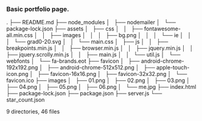 ### Basic portfolio page.
.
├── README.md
├── node_modules
│   ├── nodemailer
│   └── package-lock.json
├── assets
│   ├── css
│   │   ├── fontawesome-all.min.css
│   │   ├── images
│   │   │   ├── bg.png
│   │   │   └── ie
│   │   │       └── grad0-20.svg
│   │   └── main.css
│   ├── js
│   │   ├── breakpoints.min.js
│   │   ├── browser.min.js
│   │   ├── jquery.min.js
│   │   ├── jquery.scrolly.min.js
│   │   ├── main.js
│   │   └── util.js
│   └── webfonts
│       └── fa-brands.eot
├── favicon
│   ├── android-chrome-192x192.png
│   ├── android-chrome-512x512.png
│   ├── apple-touch-icon.png
│   ├── favicon-16x16.png
│   ├── favicon-32x32.png
│   └── favicon.ico
├── images
│   ├── 01.png
│   ├── 02.png
│   ├── 03.png
│   ├── 04.png
│   ├── 05.png
│   ├── 06.png
│   └── me.jpg
├── index.html
├── package-lock.json
├── package.json
├── server.js
└── star_count.json

9 directories, 46 files
